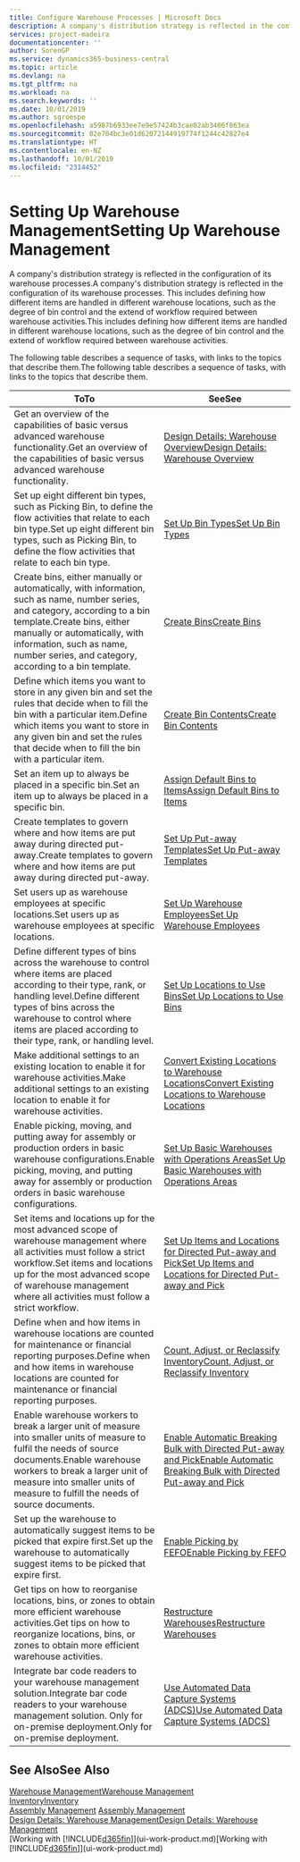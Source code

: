 ```yaml
---
title: Configure Warehouse Processes | Microsoft Docs
description: A company's distribution strategy is reflected in the configuration of its warehouse processes. This includes defining how different items are handled in different warehouse locations, such as the degree of bin control and the extend of workflow required between warehouse activities.
services: project-madeira
documentationcenter: ''
author: SorenGP
ms.service: dynamics365-business-central
ms.topic: article
ms.devlang: na
ms.tgt_pltfrm: na
ms.workload: na
ms.search.keywords: ''
ms.date: 10/01/2019
ms.author: sgroespe
ms.openlocfilehash: a5987b6933ee7e9e57424b3cae02ab3466f863ea
ms.sourcegitcommit: 02e704bc3e01d62072144919774f1244c42827e4
ms.translationtype: HT
ms.contentlocale: en-NZ
ms.lasthandoff: 10/01/2019
ms.locfileid: "2314452"
---
```

# <a name="setting-up-warehouse-management"></a><span data-ttu-id="613bd-104">Setting Up Warehouse Management</span><span class="sxs-lookup"><span data-stu-id="613bd-104">Setting Up Warehouse Management</span></span>
<span data-ttu-id="613bd-105">A company's distribution strategy is reflected in the configuration of its warehouse processes.</span><span class="sxs-lookup"><span data-stu-id="613bd-105">A company's distribution strategy is reflected in the configuration of its warehouse processes.</span></span> <span data-ttu-id="613bd-106">This includes defining how different items are handled in different warehouse locations, such as the degree of bin control and the extend of workflow required between warehouse activities.</span><span class="sxs-lookup"><span data-stu-id="613bd-106">This includes defining how different items are handled in different warehouse locations, such as the degree of bin control and the extend of workflow required between warehouse activities.</span></span>  

 <span data-ttu-id="613bd-107">The following table describes a sequence of tasks, with links to the topics that describe them.</span><span class="sxs-lookup"><span data-stu-id="613bd-107">The following table describes a sequence of tasks, with links to the topics that describe them.</span></span>   

|<span data-ttu-id="613bd-108">**To**</span><span class="sxs-lookup"><span data-stu-id="613bd-108">**To**</span></span>|<span data-ttu-id="613bd-109">**See**</span><span class="sxs-lookup"><span data-stu-id="613bd-109">**See**</span></span>|  
|------------|-------------|  
|<span data-ttu-id="613bd-110">Get an overview of the capabilities of basic versus advanced warehouse functionality.</span><span class="sxs-lookup"><span data-stu-id="613bd-110">Get an overview of the capabilities of basic versus advanced warehouse functionality.</span></span>|[<span data-ttu-id="613bd-111">Design Details: Warehouse Overview</span><span class="sxs-lookup"><span data-stu-id="613bd-111">Design Details: Warehouse Overview</span></span>](design-details-warehouse-overview.md)|  
|<span data-ttu-id="613bd-112">Set up eight different bin types, such as Picking Bin, to define the flow activities that relate to each bin type.</span><span class="sxs-lookup"><span data-stu-id="613bd-112">Set up eight different bin types, such as Picking Bin, to define the flow activities that relate to each bin type.</span></span>|[<span data-ttu-id="613bd-113">Set Up Bin Types</span><span class="sxs-lookup"><span data-stu-id="613bd-113">Set Up Bin Types</span></span>](warehouse-how-to-set-up-bin-types.md)|  
|<span data-ttu-id="613bd-114">Create bins, either manually or automatically, with information, such as name, number series, and category, according to a bin template.</span><span class="sxs-lookup"><span data-stu-id="613bd-114">Create bins, either manually or automatically, with information, such as name, number series, and category, according to a bin template.</span></span>|[<span data-ttu-id="613bd-115">Create Bins</span><span class="sxs-lookup"><span data-stu-id="613bd-115">Create Bins</span></span>](warehouse-how-to-create-individual-bins.md)|  
|<span data-ttu-id="613bd-116">Define which items you want to store in any given bin and set the rules that decide when to fill the bin with a particular item.</span><span class="sxs-lookup"><span data-stu-id="613bd-116">Define which items you want to store in any given bin and set the rules that decide when to fill the bin with a particular item.</span></span>|[<span data-ttu-id="613bd-117">Create Bin Contents</span><span class="sxs-lookup"><span data-stu-id="613bd-117">Create Bin Contents</span></span>](warehouse-how-to-set-up-bin-contents.md)|  
|<span data-ttu-id="613bd-118">Set an item up to always be placed in a specific bin.</span><span class="sxs-lookup"><span data-stu-id="613bd-118">Set an item up to always be placed in a specific bin.</span></span>|[<span data-ttu-id="613bd-119">Assign Default Bins to Items</span><span class="sxs-lookup"><span data-stu-id="613bd-119">Assign Default Bins to Items</span></span>](warehouse-how-to-assign-default-bins-to-items.md)|
|<span data-ttu-id="613bd-120">Create templates to govern where and how items are put away during directed put-away.</span><span class="sxs-lookup"><span data-stu-id="613bd-120">Create templates to govern where and how items are put away during directed put-away.</span></span>|[<span data-ttu-id="613bd-121">Set Up Put-away Templates</span><span class="sxs-lookup"><span data-stu-id="613bd-121">Set Up Put-away Templates</span></span>](warehouse-how-to-set-up-put-away-templates.md)|
|<span data-ttu-id="613bd-122">Set users up as warehouse employees at specific locations.</span><span class="sxs-lookup"><span data-stu-id="613bd-122">Set users up as warehouse employees at specific locations.</span></span>|[<span data-ttu-id="613bd-123">Set Up Warehouse Employees</span><span class="sxs-lookup"><span data-stu-id="613bd-123">Set Up Warehouse Employees</span></span>](warehouse-how-to-set-up-warehouse-employees.md)|
|<span data-ttu-id="613bd-124">Define different types of bins across the warehouse to control where items are placed according to their type, rank, or handling level.</span><span class="sxs-lookup"><span data-stu-id="613bd-124">Define different types of bins across the warehouse to control where items are placed according to their type, rank, or handling level.</span></span>|[<span data-ttu-id="613bd-125">Set Up Locations to Use Bins</span><span class="sxs-lookup"><span data-stu-id="613bd-125">Set Up Locations to Use Bins</span></span>](warehouse-how-to-set-up-locations-to-use-bins.md)|
|<span data-ttu-id="613bd-126">Make additional settings to an existing location to enable it for warehouse activities.</span><span class="sxs-lookup"><span data-stu-id="613bd-126">Make additional settings to an existing location to enable it for warehouse activities.</span></span>|[<span data-ttu-id="613bd-127">Convert Existing Locations to Warehouse Locations</span><span class="sxs-lookup"><span data-stu-id="613bd-127">Convert Existing Locations to Warehouse Locations</span></span>](warehouse-how-to-convert-existing-locations-to-warehouse-locations.md)|
|<span data-ttu-id="613bd-128">Enable picking, moving, and putting away for assembly or production orders in basic warehouse configurations.</span><span class="sxs-lookup"><span data-stu-id="613bd-128">Enable picking, moving, and putting away for assembly or production orders in basic warehouse configurations.</span></span>|[<span data-ttu-id="613bd-129">Set Up Basic Warehouses with Operations Areas</span><span class="sxs-lookup"><span data-stu-id="613bd-129">Set Up Basic Warehouses with Operations Areas</span></span>](warehouse-how-to-set-up-basic-warehouses-with-operations-areas.md)|  
|<span data-ttu-id="613bd-130">Set items and locations up for the most advanced scope of warehouse management where all activities must follow a strict workflow.</span><span class="sxs-lookup"><span data-stu-id="613bd-130">Set items and locations up for the most advanced scope of warehouse management where all activities must follow a strict workflow.</span></span>|[<span data-ttu-id="613bd-131">Set Up Items and Locations for Directed Put-away and Pick</span><span class="sxs-lookup"><span data-stu-id="613bd-131">Set Up Items and Locations for Directed Put-away and Pick</span></span>](warehouse-how-to-set-up-items-for-directed-put-away-and-pick.md)|  
|<span data-ttu-id="613bd-132">Define when and how items in warehouse locations are counted for maintenance or financial reporting purposes.</span><span class="sxs-lookup"><span data-stu-id="613bd-132">Define when and how items in warehouse locations are counted for maintenance or financial reporting purposes.</span></span>|[<span data-ttu-id="613bd-133">Count, Adjust, or Reclassify Inventory</span><span class="sxs-lookup"><span data-stu-id="613bd-133">Count, Adjust, or Reclassify Inventory</span></span>](inventory-how-count-adjust-reclassify.md)|
|<span data-ttu-id="613bd-134">Enable warehouse workers to break a larger unit of measure into smaller units of measure to fulfil the needs of source documents.</span><span class="sxs-lookup"><span data-stu-id="613bd-134">Enable warehouse workers to break a larger unit of measure into smaller units of measure to fulfill the needs of source documents.</span></span>|[<span data-ttu-id="613bd-135">Enable Automatic Breaking Bulk with Directed Put-away and Pick</span><span class="sxs-lookup"><span data-stu-id="613bd-135">Enable Automatic Breaking Bulk with Directed Put-away and Pick</span></span>](warehouse-enable-automatic-breaking-bulk-with-directed-put-away-and-pick.md)|  
|<span data-ttu-id="613bd-136">Set up the warehouse to automatically suggest items to be picked that expire first.</span><span class="sxs-lookup"><span data-stu-id="613bd-136">Set up the warehouse to automatically suggest items to be picked that expire first.</span></span>|[<span data-ttu-id="613bd-137">Enable Picking by FEFO</span><span class="sxs-lookup"><span data-stu-id="613bd-137">Enable Picking by FEFO</span></span>](warehouse-picking-by-fefo.md)|
|<span data-ttu-id="613bd-138">Get tips on how to reorganise locations, bins, or zones to obtain more efficient warehouse activities.</span><span class="sxs-lookup"><span data-stu-id="613bd-138">Get tips on how to reorganize locations, bins, or zones to obtain more efficient warehouse activities.</span></span>|[<span data-ttu-id="613bd-139">Restructure Warehouses</span><span class="sxs-lookup"><span data-stu-id="613bd-139">Restructure Warehouses</span></span>](warehouse-how-to-restructure-warehouses.md)|
|<span data-ttu-id="613bd-140">Integrate bar code readers to your warehouse management solution.</span><span class="sxs-lookup"><span data-stu-id="613bd-140">Integrate bar code readers to your warehouse management solution.</span></span> <span data-ttu-id="613bd-141">Only for on-premise deployment.</span><span class="sxs-lookup"><span data-stu-id="613bd-141">Only for on-premise deployment.</span></span>|[<span data-ttu-id="613bd-142">Use Automated Data Capture Systems (ADCS)</span><span class="sxs-lookup"><span data-stu-id="613bd-142">Use Automated Data Capture Systems (ADCS)</span></span>](warehouse-use-automated-data-capture-systems-adcs.md)|

## <a name="see-also"></a><span data-ttu-id="613bd-143">See Also</span><span class="sxs-lookup"><span data-stu-id="613bd-143">See Also</span></span>  
[<span data-ttu-id="613bd-144">Warehouse Management</span><span class="sxs-lookup"><span data-stu-id="613bd-144">Warehouse Management</span></span>](warehouse-manage-warehouse.md)  
[<span data-ttu-id="613bd-145">Inventory</span><span class="sxs-lookup"><span data-stu-id="613bd-145">Inventory</span></span>](inventory-manage-inventory.md)  
<span data-ttu-id="613bd-146">[Assembly Management](assembly-assemble-items.md)  </span><span class="sxs-lookup"><span data-stu-id="613bd-146">[Assembly Management](assembly-assemble-items.md)  </span></span>  
[<span data-ttu-id="613bd-147">Design Details: Warehouse Management</span><span class="sxs-lookup"><span data-stu-id="613bd-147">Design Details: Warehouse Management</span></span>](design-details-warehouse-management.md)  
<span data-ttu-id="613bd-148">[Working with [!INCLUDE[d365fin](includes/d365fin_md.md)]](ui-work-product.md)</span><span class="sxs-lookup"><span data-stu-id="613bd-148">[Working with [!INCLUDE[d365fin](includes/d365fin_md.md)]](ui-work-product.md)</span></span>
